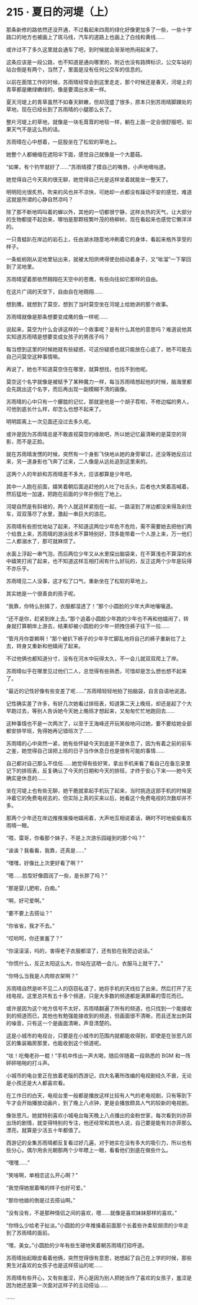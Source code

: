 # 215 · 夏日的河堤（上）

那条新修的路依然还没开通，不过看起来四周的绿化好像更加多了一些，一些十字路口的地方也被画上了斑马线，汽车的道路上也画上了白线和黄线……

或许过不了多久这里就会通车了吧，到时候就会渐渐地热闹起来了。

这条应该是一段公路，也不知道是通向哪里的，附近也没有路牌标识，公交车站的站台倒是有两个，当然了，里面是没有任何公交车的信息的。

以前在面馆工作的时候，苏雨晴经常会到这里走走，那个时候还是春天，河堤上的青草都是嫩绿嫩绿的，像是要滴出水来一样。

夏天河堤上的青草虽然不如春天鲜嫩，但却茂盛了很多，原本只到苏雨晴脚踝处的草地，现在已经长到了苏雨晴的小腿那么长了。

整片河堤上的草地，就像是一块毛茸茸的地毯一样，躺在上面一定会很舒服吧，如果天气不是这么热的话。

苏雨晴在心中想着，一屁股坐在了松软的草地上。

她整个人都蜷缩在遮阳伞下面，感觉自己就像是一个大蘑菇。

“如果，有个钓竿就好了……”苏雨晴摸了摸自己的嘴唇，小声地嘀咕道。

她觉得自己今天真的很无聊，她觉得自己光是这样坐着就能坐一整天了。

明明阳光很炙热，吹来的风也并不凉快，可她却一点都没有躁动不安的感觉，难道这就是所谓的心静自然凉吗？

除了那不断地鸣叫着的蝉以外，其他的一切都很宁静，这样炎热的天气，让大部分的生物都提不起劲来，哪怕是那颗枝繁叶茂的杨柳树，现在看起来也感觉它懒洋洋的。

一只青蛙趴在岸边的岩石上，任由湖水随意地冲刷着它的身体，看起来格外享受的样子。

一条蚯蚓刚从泥地里钻出来，就被太阳烘烤得使劲扭动着身子，又“呲溜”一下窜回到了泥地里。

苏雨晴望着那依然翱翔在天空中的苍鹰，有些向往如它那样的自由。

在这片广阔的天空下，自由自在地翱翔……

想到鹰，就想到了莫空，想到了当时莫空坐在河堤上给她讲的那个故事。

苏雨晴就像是那条想要变成鹰的鱼一样呢……

说起来，莫空为什么会讲这样的一个故事呢？是有什么其他的意思吗？难道说他其实知道苏雨晴是想要变成女孩子的男孩子吗？

每当想到这里的时候她就有些疑惑，可这份疑惑也就只能放在心底了，她不可能去自己问莫空这种事情嘛。

再说了，她也不知道莫空住在哪里，就算想找，也找不到他呢。

莫空这个名字就像是被赋予了某种魔力一样，每当苏雨晴想起他的时候，脑海里都会先跳出这个名字，而后再出现一副模糊不清的画像。

苏雨晴的心中只有一个朦胧的记忆，那就是他是一个胡子茬啦，不修边幅的男人，可他到底长什么样，却怎么也想不起来了。

明明距离上一次见面还没过去多久呢。

或许是因为苏雨晴总是不敢直视莫空的缘故吧，所以她记忆最清晰的是莫空的背影，而不是正脸。

就在苏雨晴发愣的时候，突然有一个身影飞快地从她的身旁窜过，还没等她反应过来，另一道身影也飞奔了过来，二人像是从远处追到这里来的。

这两个人的年龄和苏雨晴差不多大，应该都算是少年吧。

其中一人跑在前面，嬉笑着朝后面追赶他的人吐了吐舌头，后者也大笑着高喊着，然后猛地一加速，把跑在前面的少年扑倒在了地上。

河堤自然是有斜坡的，两个人就这样紧抱在一起，一路滚到了岸边都没来得及刹住车，双双落尽了水里，激起一串巨大的浪花。

苏雨晴有些担忧地站了起来，不知道这两位少年危不危险，需不需要她去把他们两个给救上来，苏雨晴的游泳技术不算特别好，顶多能带着一个人游上来，万一他们二人都溺水了，那可就麻烦了。

水面上浮起一串气泡，而后两位少年又从水里探出脑袋来，在不算浅也不算深的水中嬉笑打闹了起来，也不知道这样互相打闹有什么好玩的，反正这两个少年是玩得不亦乐乎。

苏雨晴见二人没事，这才松了口气，重新坐在了松软的草地上。

其实她是一个很善良的孩子呢。

“我靠，你特么别搞了，衣服都湿透了！”那个小圆脸的少年大声地嚷嚷道。

“还不是你，赶紧到岸上去。”那个追着小圆脸少年跑的少年也不再和他嬉闹了，转身就打算朝岸上游去，结果却被小圆脸的少年一把拽住裤子往下一拉……

“管月月你耍赖啊！”那个被扒下裤子的少年手忙脚乱地将自己的裤子重新拉了上去，转身又重新和他嬉闹了起来。

不过他俩也都知道分寸，没有在河水中玩得太久，不一会儿就双双爬上了岸。

苏雨晴似乎在哪里见过他们二人，总觉得有些熟悉，可惜却是怎么想也想不起来了。

“最近的记性好像有些变差了呢……”苏雨晴轻轻地拍了拍脑袋，自言自语地说道。

记性确实差了许多，有好几次她看过排班表，知道第二天上晚班，却还是起了个大早跑过去，等别人告诉她今天她上晚班才想起来，又匆匆忙忙地跑回去……

这种事情也不是一次两次了，以至于王海峰还开玩笑般地问过她，要不要给她全部都安排早班，免得她再记错班次了……

苏雨晴的心中突然一紧，她有些怀疑今天到底是不是休息了，因为有着之前的前车之鉴，她觉得自己误把上班的日子当作休息日也是很有可能的事情……

自己都对自己那么不信任……她觉得有些好笑，拿出手机来看了看自己在备忘录里记下的排班表，反复确认了今天的日期和今天的排班，才终于安心下来——她今天确实是休息的……

坐在河堤上也有些无聊，她干脆就拿起手机玩了起来，当时挑选这部手机的时候是冲着它的免费电视去的，但实际上真的买来以后，她看这个免费电视的次数却并不多。

那两个少年还在岸边推推搡搡地嬉闹着，大声地互相说着话，确时不时地偷偷看苏雨晴一眼。

“喂，雷哥，你看那个妹子，不是上次游乐园碰到的那个吗？”

“诶诶？我看看，我靠，还真是……”

“嘿嘿，好像比上次更好看了啊？”

“嗯……脸型好像圆润了一些，是长胖了吗？”

“那是婴儿肥啦，白痴。”

“啊，好可爱啊。”

“要不要上去搭讪？”

“你省省，我才不去。”

“哎哟呵，你还害羞了？”

“你滚滚滚，吗的，害得老子衣服都湿了，还有脸在我旁边说话。”

“你慌什么，反正太阳这么大，你站在这晒一会儿，衣服马上就干了。”

“你特么当我是人肉晾衣架啊？”

苏雨晴自然是听不见二人的窃窃私语了，她将手机的天线拉了出来，然后打开了无线电视，这里总共有五十多个频道，只是大多数的频道都是满屏幕的雪花而已。

或许是因为这个地方信号不太好，苏雨晴翻遍了所有的频道，也只找到一个能接收到的频道而已，其他也有勉强能接收到的频道，但画面很不清晰，而且还发出刺耳的噪音，只有这一个是画面清晰，声音清楚的。

这是小城市的电视台，只要是在小城市的范围内就都能收得到，即使是在张思凡郊区的集装箱房那里，也能收到这个频道呢。

“呔！吃俺老孙一棍！”手机中传出一声大喝，随后伴随着一段熟悉的 BGM 和一阵砰砰啪啪的打斗声。

小城市的电台里正在放着老版的西游记，四大名著所改编的电视剧经久不衰，无论是小孩还是大人都喜欢看。

在工作日的白天，电视台里一般都是播放这样比较有人气的老电视剧，只有等到下午才会开始播放动画片，到了晚上八点钟，更是会播放颇具人气的较新的电视剧。

像张思凡，她就特别喜欢小城电台每天晚上八点播出的金粉世家，每次看到刘亦菲出场的剧情，就变得特别的专注，他还经常和其他人说，自己要是能有刘亦菲那么漂亮，就算是少活五十年都值了。

西游记的全集苏雨晴都反复看过好几遍，对于她实在没有多大的吸引力，所以也有些分心，偶尔用余光朝那两个少年瞟上一眼，看看他们到底在做些什么。

“嘿嘿……”

“笑啥啊，单相恋这么开心啊？”

“我觉得她抿着嘴的样子也好可爱。”

“那你他娘的倒是过去搭讪啊。”

“没有没有，不是那种情侣之间的喜欢，嗯……就像是喜欢妹妹那样的喜欢。”

“你特么少给老子扯淡。”小圆脸的少年推搡着前面那个长着些许柔软胡须的少年走到了苏雨晴的面前。

“嘿，美女。”小圆脸的少年有些生硬地笑着朝苏雨晴打招呼道。

苏雨晴抬起眼皮看着他俩，突然觉得很有意思，她想起了自己在上学的时候，那些男生对喜欢的女孩子也是这样搭讪的呢……

苏雨晴有些开心，又有些羞涩，开心是因为别人把她当作了喜欢的女孩子，羞涩是因为她还是第一次面对这样子的主动搭讪……

……
